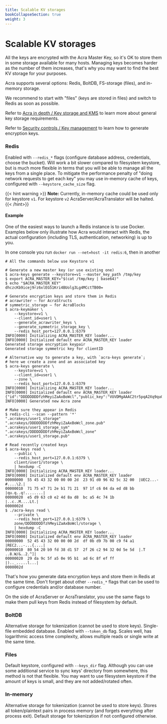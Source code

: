 ```yaml
---
title: Scalable KV storages
bookCollapseSection: true
weight: 3
---
```


# Scalable KV storages

All the keys are encrypted with the Acra Master Key, so it's OK to store them in some storage available for many hosts.
Managing keys becomes harder as the number of them increases, that's why you may want to find the best KV storage for your purposes.

Acra supports several options: Redis, BoltDB, FS-storage (files), and in-memory storage.

We recommend to start with "files" (keys are stored in files) and switch to Redis as soon as possible.

Refer to [Acra in depth / Key storage and KMS](/acra/acra-in-depth/architecture/key-storage-and-kms/) to learn more about general key storage requirements.

Refer to [Security controls / Key management](/acra/security-controls/key-management/) to learn how to generate encryption keys.


### Redis

Enabled with `--redis_*` flags (configure database address, credentials, choose the bucket).
Will work a bit slower compared to filesystem keystore, but is much more flexible
in terms that you will be able to manage all the keys from a single place.
To mitigate the performance penalty of "doing network requests to get each key" you may use in-memory cache of keys,
configured with `--keystore_cache_size` flag.

{{< hint warning >}}
**Note:**
Currently, in-memory cache could be used only for keystore `v1`. For keystore `v2` AcraServer/AcraTranslator will be halted.
{{< /hint>}}

#### Example

One of the easiest ways to launch a Redis instance is to use Docker.
Examples below only illustrate how Acra would interact with Redis,
the actual configuration (including TLS, authentication, networking) is up to you.

In one console you run `docker run --net=host -it redis:6`, then in another

```
# All the commands below use Keystore v1

# Generate a new master key (or use existing one)
$ acra-keys generate --keystore=v1 --master_key_path /tmp/key
$ export ACRA_MASTER_KEY="$(cat /tmp/key | base64)"
$ echo "$ACRA_MASTER_KEY"
dhczcKb9icej9rz6xlEG51Kri4BUolg3Lg4MCctTB00=

# Generate encryption keys and store them in Redis
# acrawriter — for AcraStructs
# symmetric_storage — for AcraBlocks
$ acra-keymaker \
    --keystore=v1 \
    --client_id=user1 \
    --generate_acrawriter_keys \
    --generate_symmetric_storage_key \
    --redis_host_port=127.0.0.1:6379
INFO[0000] Initializing ACRA_MASTER_KEY loader...
INFO[0000] Initialized default env ACRA_MASTER_KEY loader
Generated storage encryption keypair
Generated storage symmetric key for clientID

# Alternative way to generate a key, with `acra-keys generate`;
# here we create a zone and an associated key
$ acra-keys generate \
    --keystore=v1 \
    --client_id=user1 \
    --zone \
    --redis_host_port=127.0.0.1:6379
INFO[0000] Initializing ACRA_MASTER_KEY loader...
INFO[0000] Initialized default env ACRA_MASTER_KEY loader
{"id":"DDDDDDDDfzhMeyiZaAxBoWcl","public_key":"VUVDMgAAAC2tr5pqA2Xq9quGTq8kOGNjfwoPHiLgebVIn2aeTW9qowiVVM3G"}
INFO[0000] Generated new Acra zone

# Make sure they appear in Redis
$ redis-cli --scan --pattern '*'
".acrakeys/user1_storage"
".acrakeys/DDDDDDDDfzhMeyiZaAxBoWcl_zone.pub"
".acrakeys/user1_storage_sym"
".acrakeys/DDDDDDDDfzhMeyiZaAxBoWcl_zone"
".acrakeys/user1_storage.pub"

# Read recently created keys
$ acra-keys read \
    --public \
    --redis_host_port=127.0.0.1:6379 \
    client/user1/storage \
    | hexdump -C
INFO[0000] Initializing ACRA_MASTER_KEY loader...
INFO[0000] Initialized default env ACRA_MASTER_KEY loader
00000000  55 45 43 32 00 00 00 2d  23 91 d0 96 02 5c 32 00  |UEC2...-#....\2.|
00000010  71 75 e7 71 2e b1 71 21  97 1f c6 04 da ed d8 bb  |qu.q..q!........|
00000020  e5 d9 63 c0 e2 4d 8a d8  bc a5 4c 74 1b           |..c..M....Lt.|
0000002d
$ ./acra-keys read \
    --private \
    --redis_host_port=127.0.0.1:6379 \
    zone/DDDDDDDDfzhMeyiZaAxBoWcl/storage \
    | hexdump -C
INFO[0000] Initializing ACRA_MASTER_KEY loader...
INFO[0000] Initialized default env ACRA_MASTER_KEY loader
00000000  52 45 43 32 00 00 00 2d  df 0b d9 7b 00 c9 f4 a1  |REC2...-...{....|
00000010  80 54 20 b9 fd 38 d1 57  2f 26 c2 94 32 0d 5e 5d  |.T ..8.W/&..2.^]|
00000020  29 da 9c 5f a5 0e 95 b1  ad 6c 8f ef ff           |).._.....l...|
0000002d
```

That's how you generate data encryption keys and store them in Redis at the same time.
Don't forget about other `--redis_*` flags that can be used to configure credentials and/or database number.

On the side of AcraServer or AcraTranslator, you use the same flags to make them pull keys from Redis instead of filesystem by default.

### BoltDB

Alternative storage for tokenization (cannot be used to store keys).
Single-file embedded database.
Enabled with `--token_db` flag.
Scales well, has logarithmic access time complexity, allows multiple reads or single write at the same time.

### Files

Default keystore, configured with `--keys_dir` flag.
Although you can use some additional service to sync keys' directory from somewhere, this method is not that flexible.
You may want to use filesystem keystore if the amount of keys is small, and they are not added/rotated often.

### In-memory

Alternative storage for tokenization (cannot be used to store keys).
Stores all token/plaintext pairs in process memory (and forgets everything after process exit).
Default storage for tokenization if not configured otherwise.
